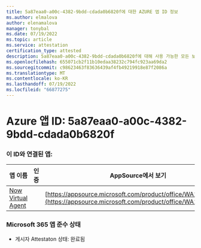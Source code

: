 ```yaml
---
title: 5a87eaa0-a00c-4382-9bdd-cdada0b6820f에 대한 AZURE 앱 ID 정보
ms.author: elmalova
author: elenamalova
manager: tonybal
ms.date: 07/19/2022
ms.topic: article
ms.service: attestation
certification_type: attested
description: 5a87eaa0-a00c-4382-9bdd-cdada0b6820f에 대해 사용 가능한 모든 보안 및 규정 준수 정보입니다.
ms.openlocfilehash: 655071cb2f11b10edaa38232c794fc923aa69da2
ms.sourcegitcommit: c98623463f83636439af4fb49219918e87f2086a
ms.translationtype: MT
ms.contentlocale: ko-KR
ms.lasthandoff: 07/19/2022
ms.locfileid: "66877275"
---
```

# <a name="azure-app-id-5a87eaa0-a00c-4382-9bdd-cdada0b6820f"></a>Azure 앱 ID: 5a87eaa0-a00c-4382-9bdd-cdada0b6820f


### <a name="apps-associated-with-this-id"></a>이 ID와 연결된 앱:
| **앱 이름** | **인증** | **AppSource에서 보기** |
|--------------|---------------|-----------------------|
| [Now Virtual Agent](../forward/WA104381816.md) |  | [https://appsource.microsoft.com/product/office/WA104381816](https://appsource.microsoft.com/product/office/WA104381816) |

### <a name="microsoft-365-app-compliance-status"></a>Microsoft 365 앱 준수 상태
- 게시자 Attestaton 상태: 완료됨
